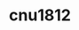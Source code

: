 ---
title: cnu1812
github: https://github.com/cnu1812
mode: dark
transition: 3s
archetype:
  - Little Bit of Everything
---